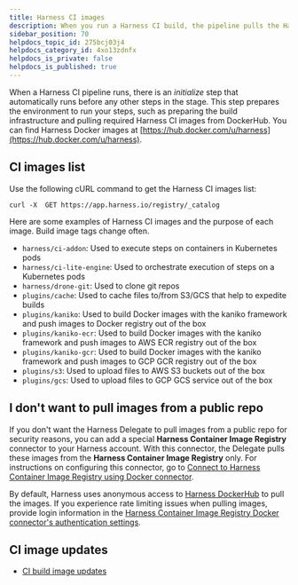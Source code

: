 ```yaml
---
title: Harness CI images
description: When you run a Harness CI build, the pipeline pulls the Harness CI images it needs from DockerHub.
sidebar_position: 70
helpdocs_topic_id: 275bcj03j4
helpdocs_category_id: 4xo13zdnfx
helpdocs_is_private: false
helpdocs_is_published: true
---
```


When a Harness CI pipeline runs, there is an *initialize* step that automatically runs before any other steps in the stage. This step prepares the environment to run your steps, such as preparing the build infrastructure and pulling required Harness CI images from DockerHub. You can find Harness Docker images at [https://hub.docker.com/u/harness](https://hub.docker.com/u/harness).

## CI images list

Use the following cURL command to get the Harness CI images list:

```curl
curl -X  GET https://app.harness.io/registry/_catalog
```

Here are some examples of Harness CI images and the purpose of each image. Build image tags change often.

* `harness/ci-addon`: Used to execute steps on containers in Kubernetes pods
* `harness/ci-lite-engine`: Used to orchestrate execution of steps on a Kubernetes pods
* `harness/drone-git`: Used to clone git repos
* `plugins/cache`: Used to cache files to/from S3/GCS that help to expedite builds
* `plugins/kaniko`: Used to build Docker images with the kaniko framework and push images to Docker registry out of the box
* `plugins/kaniko-ecr`: Used to build Docker images with the kaniko framework and push images to AWS ECR registry out of the box
* `plugins/kaniko-gcr`: Used to build Docker images with the kaniko framework and push images to GCP GCR registry out of the box
* `plugins/s3`: Used to upload files to AWS S3 buckets out of the box
* `plugins/gcs`: Used to upload files to GCP GCS service out of the box

## I don't want to pull images from a public repo

If you don't want the Harness Delegate to pull images from a public repo for security reasons, you can add a special **Harness Container Image Registry** connector to your Harness account. With this connector, the Delegate pulls these images from the **Harness Container Image Registry** only. For instructions on configuring this connector, go to [Connect to Harness Container Image Registry using Docker connector](../../../platform/7_Connectors/connect-to-harness-container-image-registry-using-docker-connector.md).

By default, Harness uses anonymous access to [Harness DockerHub](https://hub.docker.com/u/harness) to pull the images. If you experience rate limiting issues when pulling images, provide login information in the [Harness Container Image Registry Docker connector's authentication settings](/docs/platform/Connectors/connect-to-harness-container-image-registry-using-docker-connector#step-2-enter-credentials).

## CI image updates

* [CI build image updates](./ci-build-image-updates.md)
